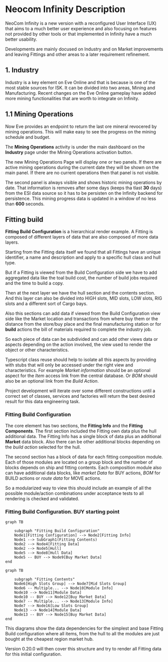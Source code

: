 # Neocom Infinity Description
NeoCom Infinity is a new version with a reconfigured User Interface (UX) that aims to a much better user experience and also focusing on features not provided by other tools or that implemented in Infinity have a much better usability.

Developments are mainly docused on Industry and on Market improvements and leaving Fittings and other areas to a later requirement refinement.

## 1. Industry
Industry is a key element on Eve Online and that is because is one of the most stable sources for ISK. It can be divided into two areas, Mining and Manufacturing. Recent changes on the Eve Online gameplay have added more mining functionalities that are worth to integrate on Infinity.

## 1.1 Mining Operations
Now Eve provides an endpoint to return the last ore mineral revocered by mining operations. This will make easy to see the progress on the mining schedule and budget.

The **Mining Operations** activity is under the main dashboard on the **Industry** page under the Mining Operations activation button.

The new Mining Operations Page will display one or two panels. If there are active mining operations during the current date they will be shown on the main panel. If there are no current operations then that panel is not visible.

The second panel is always visible and shows historic mining operations by date. That information is removes after some days (keeps tha tlast **30** days) from the ESI data source so it has to be persisten on the Infinity backend for persistence. This mining progress data is updated in a window of no less than **600** seconds.


## Fitting build
**Fitting Build Configuration** is a hierarchical render example. A Fitting is composed of different layers of data that are also composed of more data layers.

Starting from the Fitting data itself we found that all Fittings have an unique identifier, a name and description and apply to a specific hull class and hull type.

But if a Fitting is viewed from the Build Configuration side we have to add aggregated data like the toal build cost, the number of build jobs required and the time to build a copy.

Then at the next layer we have the hull section and the contents section. And this layer can also be divided into HIGH slots, MID slots, LOW slots, RIG slots and a different sort of Cargo bays.

Also this sections can add data if viewed from the Build Configuration view side like the Market location and transactions from where buy them or the distance from the store/buy place and the final manufacturing station or for **build** actions the bill of materials required to complete the industry job.

So each piece of data can be subdivided and can add other views data or aspects depending on the action involved, the view used to render the object or other characteristics.

Typescript class reuse should help to isolate all this aspects by providing with stubs that will only be accessed under the right view and characteristics. For example *Market information* should be an optional aspect for the *Item* access link from the central database. Or *BOM* should also be an optional link from the *Build Action*.

Project development will iterate over some different constructions until a correct set of classes, services and factories will return the best desired result for this data engineering task.

### Fitting Build Configuration
The core element has two sections, the **Fitting Info** and the **Fitting Components**. The first section included the Fitting own data plus the hull additional data. The Fitting Info has a single block of data plus an additional **Market** data block. Also there can be other additional blocks depending on the *build action* selected for the hull.

The second section has a block of data for each fitting composition module. Each of those modules are located on a group block and the number of blocks depends on ship and fitting contents. Each composition module also can have additional data blocks, like *market Data* for BUY actions, *BOM* for BUILD actions or *route data* for MOVE actions.

So a modularized way to view this should include an example of all the possible module/action combinations under acceptance tests to all rendering is checked and validated.

### Fitting Build Configuration. BUY starting point
```mermaid
graph TB

    subgraph "Fitting Build Configuration"
    Node1[Fitting Configuration] --> Node2[Fitting Info]
    Node1 --> SubGraph1(Fitting Contents)
    Node2 --> Node4[Fitting Data]
    Node2 --> Node5[Hull]
    Node5 --> Node8[Hull Data]
    Node5 -- BUY --> Node9[Buy Market Data]    
end
```
```mermaid
graph TB

    subgraph "Fitting Contents"
    Node6[High Slots Group] --> Node7[Mid Slots Group]
    Node6 -- Multiple... --> Node10[Module Info]
    Node10 --> Node11[Module Data]
    Node10 -- BUY --> Node12[Buy Market Data]
    Node7 -- Multiple... --> Node13[Module Info]
    Node7 --> Node16[Low Slots Group]
    Node13 --> Node14[Module Data]
    Node13 -- BUY --> Node15[Buy Market Data]
end
```

This diagrams show the data dependencies for the simplest and base Fitting Build configuration where all items, from the hull to all the modules are just bought at the cheapest region market hub.

Version 0.20.0 will then cover this structure and try to render all Fitting data for this initial configuration.
